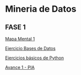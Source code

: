 # Mineria de Datos

## FASE 1

[Mapa Mental 1](https://github.com/Danielaht03/Mineria-de-Datos/blob/main/MapaMental_1_1872932.pdf)

[Ejercicio Bases de Datos](https://github.com/Danielaht03/Mineria-de-Datos/blob/main/Equipo_8-Ejercicio%20base%20de%20datos.pdf)

[Ejercicios básicos de Python](https://github.com/Danielaht03/Mineria-de-Datos/blob/main/Ej_Python_1872932.ipynb)

[Avance 1 - PIA](https://github.com/Danielaht03/Mineria-de-Datos/blob/main/Avance1_PIA_Equipo8.ipynb)






